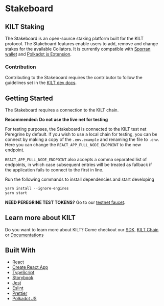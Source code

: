 # Stakeboard

## KILT Staking

The Stakeboard is an open-source staking platform built for the KILT protocol. The Stakeboard features enable users to add, remove and change stakes for the available Collators. It is currently compatible with [Sporran wallet](https://github.com/BTE-Trusted-Entity/sporran-extension) and [Polkadot js Extension](https://github.com/polkadot-js/extension).

### Contribution

Contributing to the Stakeboard requires the contributor to follow the guidelines set in the [KILT dev docs](https://dev.kilt.io).

## Getting Started

The Stakeboard requires a connection to the KILT chain. 

**Recommended: Do not use the live net for testing**

For testing purposes, the Stakeboard is connected to the KILT test net Peregrine by default. If you wish to use a local chain for testing, you can be connect by making a copy of the `.env.example` and renaming the file to `.env`. Here you can change the `REACT_APP_FULL_NODE_ENDPOINT` to the new endpoint.

`REACT_APP_FULL_NODE_ENDPOINT` also accepts a comma separated list of endpoints, in which case subsequent entries will be treated as fallback if the application fails to connect to the first in line.

Run the following commands to install dependencies and start developing

```js
yarn install --ignore-engines
yarn start
```

**NEED PEREGRINE TEST TOKENS?** Go to our [testnet faucet](https://faucet.peregrine.kilt.io/).


## Learn more about KILT

Do you want to learn more about KILT? Come checkout our [SDK](https://github.com/KILTprotocol/sdk-js), [KILT Chain](https://github.com/KILTprotocol/mashnet-node) or [Documentations](https://dev.kilt.io)

## Built With


-   [React](https://reactjs.org)
-   [Create React App](https://create-react-app.dev/)
-   [TypeScript](https://www.typescriptlang.org/)
-   [Storybook](https://storybook.js.org/)
-   [Jest](https://jestjs.io)
-   [Eslint](https://eslint.org/)
-   [Prettier](https://prettier.io/)
-   [Polkadot JS](https://github.com/polkadot-js)
